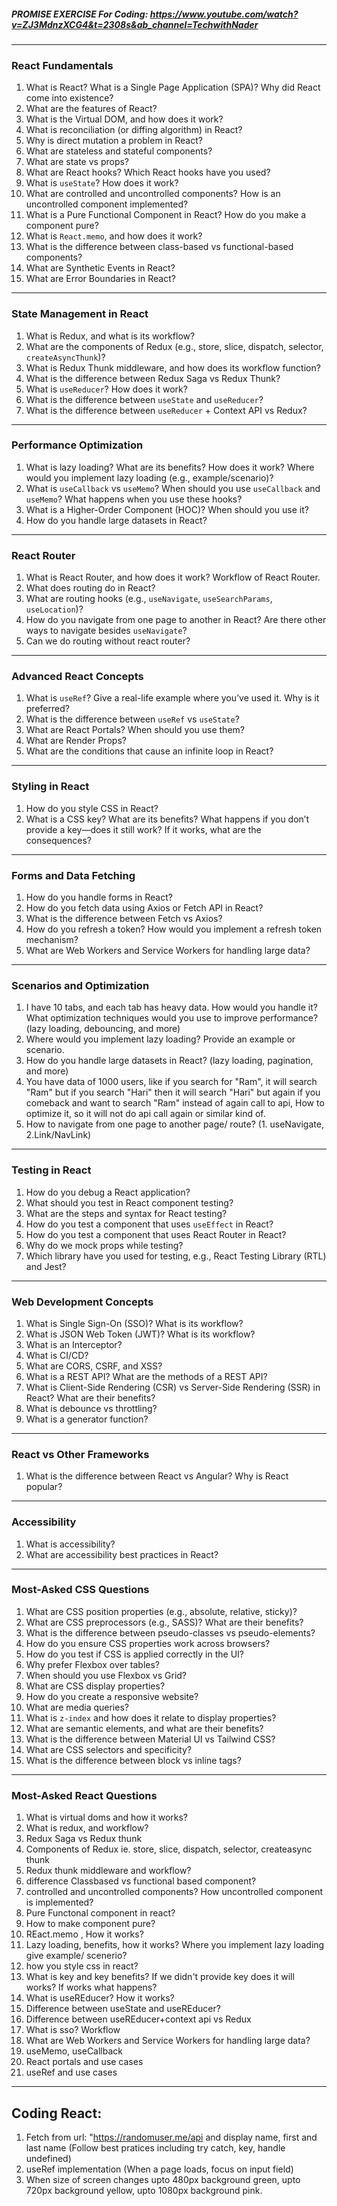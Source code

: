 ##### PROMISE EXERCISE For Coding: https://www.youtube.com/watch?v=ZJ3MdnzXCG4&t=2308s&ab_channel=TechwithNader
---

### React Fundamentals
1. What is React? What is a Single Page Application (SPA)? Why did React come into existence?
2. What are the features of React?
3. What is the Virtual DOM, and how does it work?
4. What is reconciliation (or diffing algorithm) in React?
5. Why is direct mutation a problem in React?
6. What are stateless and stateful components?
7. What are state vs props?
8. What are React hooks? Which React hooks have you used?
9. What is `useState`? How does it work?
10. What are controlled and uncontrolled components? How is an uncontrolled component implemented?
11. What is a Pure Functional Component in React? How do you make a component pure?
12. What is `React.memo`, and how does it work?
13. What is the difference between class-based vs functional-based components?
14. What are Synthetic Events in React?
15. What are Error Boundaries in React?

---

### State Management in React
1. What is Redux, and what is its workflow?
2. What are the components of Redux (e.g., store, slice, dispatch, selector, `createAsyncThunk`)?
3. What is Redux Thunk middleware, and how does its workflow function?
4. What is the difference between Redux Saga vs Redux Thunk?
5. What is `useReducer`? How does it work?
6. What is the difference between `useState` and `useReducer`?
7. What is the difference between `useReducer` + Context API vs Redux?

---

### Performance Optimization
1. What is lazy loading? What are its benefits? How does it work? Where would you implement lazy loading (e.g., example/scenario)?
2. What is `useCallback` vs `useMemo`? When should you use `useCallback` and `useMemo`? What happens when you use these hooks?
3. What is a Higher-Order Component (HOC)? When should you use it?
4. How do you handle large datasets in React?

---

### React Router
1. What is React Router, and how does it work? Workflow of React Router.
2. What does routing do in React?
3. What are routing hooks (e.g., `useNavigate`, `useSearchParams`, `useLocation`)?
4. How do you navigate from one page to another in React? Are there other ways to navigate besides `useNavigate`?
5. Can we do routing without react router?

---

### Advanced React Concepts
1. What is `useRef`? Give a real-life example where you’ve used it. Why is it preferred?
2. What is the difference between `useRef` vs `useState`?
3. What are React Portals? When should you use them?
4. What are Render Props?
5. What are the conditions that cause an infinite loop in React?

---

### Styling in React
1. How do you style CSS in React?
2. What is a CSS key? What are its benefits? What happens if you don’t provide a key—does it still work? If it works, what are the consequences?

---

### Forms and Data Fetching
1. How do you handle forms in React?
2. How do you fetch data using Axios or Fetch API in React?
3. What is the difference between Fetch vs Axios?
4. How do you refresh a token? How would you implement a refresh token mechanism?
5. What are Web Workers and Service Workers for handling large data?

---

### Scenarios and Optimization
1. I have 10 tabs, and each tab has heavy data. How would you handle it? What optimization techniques would you use to improve performance? (lazy loading, debouncing, and more)
2. Where would you implement lazy loading? Provide an example or scenario.
3. How do you handle large datasets in React? (lazy loading, pagination, and more)
4. You have data of 1000 users, like if you search for "Ram", it will search "Ram" but if you search "Hari" then it will search "Hari" but again if you comeback and want to search "Ram" instead of again call to api, How to optimize it, so it will not do api call again or similar kind of.
5. How to navigate from one page to another page/ route? (1. useNavigate, 2.Link/NavLink)

---

### Testing in React
1. How do you debug a React application?
2. What should you test in React component testing?
3. What are the steps and syntax for React testing?
4. How do you test a component that uses `useEffect` in React?
5. How do you test a component that uses React Router in React?
6. Why do we mock props while testing?
7. Which library have you used for testing, e.g., React Testing Library (RTL) and Jest?

---

### Web Development Concepts
1. What is Single Sign-On (SSO)? What is its workflow?
2. What is JSON Web Token (JWT)? What is its workflow?
3. What is an Interceptor?
4. What is CI/CD?
5. What are CORS, CSRF, and XSS?
6. What is a REST API? What are the methods of a REST API?
7. What is Client-Side Rendering (CSR) vs Server-Side Rendering (SSR) in React? What are their benefits?
8. What is debounce vs throttling?
9. What is a generator function?

---

### React vs Other Frameworks
1. What is the difference between React vs Angular? Why is React popular?

---

### Accessibility
1. What is accessibility?
2. What are accessibility best practices in React?

---

### Most-Asked CSS Questions
1. What are CSS position properties (e.g., absolute, relative, sticky)?
2. What are CSS preprocessors (e.g., SASS)? What are their benefits?
3. What is the difference between pseudo-classes vs pseudo-elements?
4. How do you ensure CSS properties work across browsers?
5. How do you test if CSS is applied correctly in the UI?
6. Why prefer Flexbox over tables?
7. When should you use Flexbox vs Grid?
8. What are CSS display properties?
9. How do you create a responsive website?
10. What are media queries?
11. What is `z-index` and how does it relate to display properties?
12. What are semantic elements, and what are their benefits?
13. What is the difference between Material UI vs Tailwind CSS?
14. What are CSS selectors and specificity?
15. What is the difference between block vs inline tags?
---

### Most-Asked React Questions
1. What is virtual doms and how it works?
2. What is redux, and workflow?
3. Redux Saga vs Redux thunk
4. Components of Redux ie. store, slice, dispatch, selector, createasync thunk
5. Redux thunk middleware and workflow?
6. difference Classbased vs functional based component?
7. controlled and uncontrolled components? How uncontrolled component is implemented?
8. Pure Functonal component in react?
9. How to make component pure?
10. REact.memo , How it works?
11. Lazy loading, benefits, how it works? Where you implement lazy loading give example/ scenerio?
12. how you style css in react?
13. What is key and key benefits? If we didn't provide key does it will works? If works what happens?
14. What is useREducer? How it works?
15. Difference between useState and useREducer?
16. Difference between useREducer+context api vs Redux
17. What is sso? Workflow
18. What are Web Workers and Service Workers for handling large data?
19. useMemo, useCallback
20. React portals and use cases
21. useRef and use cases

---

## Coding React:
1. Fetch from url: "https://randomuser.me/api and display name, first and last name (Follow best pratices including try catch, key, handle undefined)
2. useRef implementation (When a page loads, focus on input field)
3. When size of screen changes upto 480px background green, upto 720px background yellow, upto 1080px background pink.

